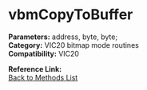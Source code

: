 # vbmCopyToBuffer

**Parameters:** address, byte, byte;  
**Category:** VIC20 bitmap mode routines  
**Compatibility:** VIC20  

**Reference Link:**  
[Back to Methods List](../../SUMMARY.md)
